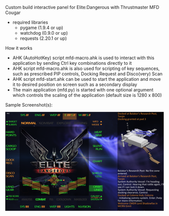 Custom build interactive panel for Elite:Dangerous with Thrustmaster MFD Cougar
- required libraries
  - pygame (1.9.4 or up)
  - watchdog (0.9.0 or up)
  - requests (2.20.1 or up)
  
How it works
- AHK (AutoHotKey) script mfd-macro.ahk is used to interact with this application by sending Ctrl key combinations directly to it
- AHK script mfd-macro.ahk is also used for scripting of key sequences, such as prescribed PIP controls, Docking Request and Disco(very) Scan
- AHK script mfd-start.ahk can be used to start the application and move it to desired position on screen such as a secondary display
- The main application (mfd.py) is started with one optional argument which controls the scaling of the application (default size is 1280 x 800)

Sample Screenshot(s):

![ED-MFD-1](images/ED-MFD.screenshot.1.png)
